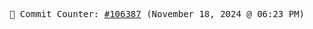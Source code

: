 <p align="center">
    <samp>
        📮 Commit Counter: <a href="https://github.com/Javascript-void0/Javascript-void0/commits/main">#106387</a> (November 18, 2024 @ 06:23 PM)
    </samp>
</p>
